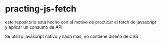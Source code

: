 # practing-js-fetch
este repositorio esta hecho con el motivo de practicar el fetch de javascript y aplicar un consumo de API

Se utilizo javascript nativo y nada mas, no contiene diseño de CSS
